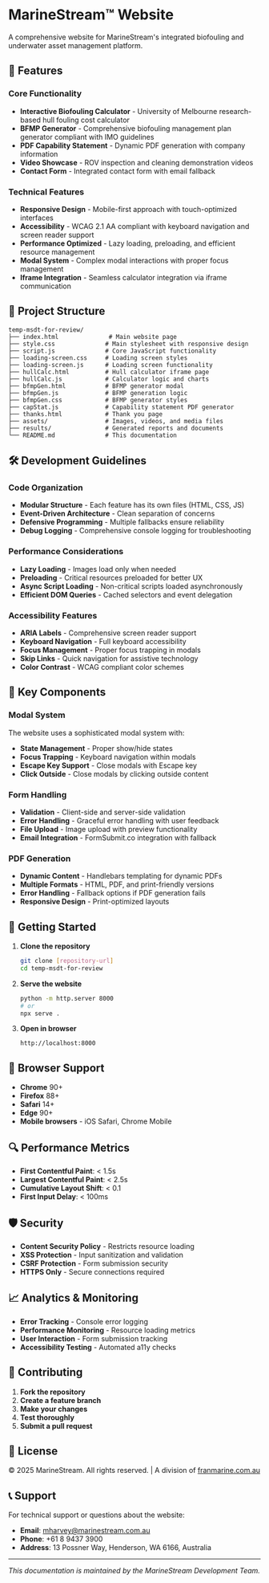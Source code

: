 # MarineStream™ Website

A comprehensive website for MarineStream's integrated biofouling and underwater asset management platform.

## 🚀 Features

### Core Functionality
- **Interactive Biofouling Calculator** - University of Melbourne research-based hull fouling cost calculator
- **BFMP Generator** - Comprehensive biofouling management plan generator compliant with IMO guidelines
- **PDF Capability Statement** - Dynamic PDF generation with company information
- **Video Showcase** - ROV inspection and cleaning demonstration videos
- **Contact Form** - Integrated contact form with email fallback

### Technical Features
- **Responsive Design** - Mobile-first approach with touch-optimized interfaces
- **Accessibility** - WCAG 2.1 AA compliant with keyboard navigation and screen reader support
- **Performance Optimized** - Lazy loading, preloading, and efficient resource management
- **Modal System** - Complex modal interactions with proper focus management
- **Iframe Integration** - Seamless calculator integration via iframe communication

## 📁 Project Structure

```
temp-msdt-for-review/
├── index.html              # Main website page
├── style.css              # Main stylesheet with responsive design
├── script.js              # Core JavaScript functionality
├── loading-screen.css     # Loading screen styles
├── loading-screen.js      # Loading screen functionality
├── hullCalc.html          # Hull calculator iframe page
├── hullCalc.js            # Calculator logic and charts
├── bfmpGen.html           # BFMP generator modal
├── bfmpGen.js             # BFMP generation logic
├── bfmpGen.css            # BFMP generator styles
├── capStat.js             # Capability statement PDF generator
├── thanks.html            # Thank you page
├── assets/                # Images, videos, and media files
├── results/               # Generated reports and documents
└── README.md              # This documentation
```

## 🛠️ Development Guidelines

### Code Organization
- **Modular Structure** - Each feature has its own files (HTML, CSS, JS)
- **Event-Driven Architecture** - Clean separation of concerns
- **Defensive Programming** - Multiple fallbacks ensure reliability
- **Debug Logging** - Comprehensive console logging for troubleshooting

### Performance Considerations
- **Lazy Loading** - Images load only when needed
- **Preloading** - Critical resources preloaded for better UX
- **Async Script Loading** - Non-critical scripts loaded asynchronously
- **Efficient DOM Queries** - Cached selectors and event delegation

### Accessibility Features
- **ARIA Labels** - Comprehensive screen reader support
- **Keyboard Navigation** - Full keyboard accessibility
- **Focus Management** - Proper focus trapping in modals
- **Skip Links** - Quick navigation for assistive technology
- **Color Contrast** - WCAG compliant color schemes

## 🔧 Key Components

### Modal System
The website uses a sophisticated modal system with:
- **State Management** - Proper show/hide states
- **Focus Trapping** - Keyboard navigation within modals
- **Escape Key Support** - Close modals with Escape key
- **Click Outside** - Close modals by clicking outside content

### Form Handling
- **Validation** - Client-side and server-side validation
- **Error Handling** - Graceful error handling with user feedback
- **File Upload** - Image upload with preview functionality
- **Email Integration** - FormSubmit.co integration with fallback

### PDF Generation
- **Dynamic Content** - Handlebars templating for dynamic PDFs
- **Multiple Formats** - HTML, PDF, and print-friendly versions
- **Error Handling** - Fallback options if PDF generation fails
- **Responsive Design** - Print-optimized layouts

## 🚀 Getting Started

1. **Clone the repository**
   ```bash
   git clone [repository-url]
   cd temp-msdt-for-review
   ```

2. **Serve the website**
   ```bash
   python -m http.server 8000
   # or
   npx serve .
   ```

3. **Open in browser**
   ```
   http://localhost:8000
   ```

## 📱 Browser Support

- **Chrome** 90+
- **Firefox** 88+
- **Safari** 14+
- **Edge** 90+
- **Mobile browsers** - iOS Safari, Chrome Mobile

## 🔍 Performance Metrics

- **First Contentful Paint**: < 1.5s
- **Largest Contentful Paint**: < 2.5s
- **Cumulative Layout Shift**: < 0.1
- **First Input Delay**: < 100ms

## 🛡️ Security

- **Content Security Policy** - Restricts resource loading
- **XSS Protection** - Input sanitization and validation
- **CSRF Protection** - Form submission security
- **HTTPS Only** - Secure connections required

## 📈 Analytics & Monitoring

- **Error Tracking** - Console error logging
- **Performance Monitoring** - Resource loading metrics
- **User Interaction** - Form submission tracking
- **Accessibility Testing** - Automated a11y checks

## 🤝 Contributing

1. **Fork the repository**
2. **Create a feature branch**
3. **Make your changes**
4. **Test thoroughly**
5. **Submit a pull request**

## 📄 License

© 2025 MarineStream. All rights reserved. | A division of [franmarine.com.au](https://franmarine.com.au)

## 📞 Support

For technical support or questions about the website:
- **Email**: mharvey@marinestream.com.au
- **Phone**: +61 8 9437 3900
- **Address**: 13 Possner Way, Henderson, WA 6166, Australia

---

*This documentation is maintained by the MarineStream Development Team.*